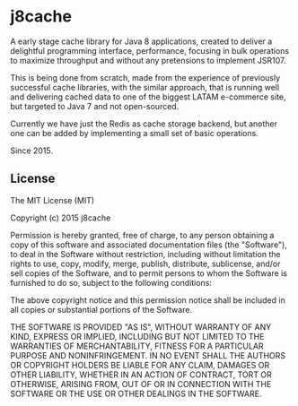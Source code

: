 j8cache
=

A early stage cache library for Java 8 applications, created to deliver a delightful programming interface, performance, focusing in bulk operations to maximize throughput and without any pretensions to implement JSR107.

This is being done from scratch, made from the experience of previously successful cache libraries, with the similar approach, that is running well and delivering cached data to one of the biggest LATAM e-commerce site, but targeted to Java 7 and not open-sourced.

Currently we have just the Redis as cache storage backend, but another one can be added by implementing a small set of basic operations.

Since 2015.

License
-

The MIT License (MIT)

Copyright (c) 2015 j8cache

Permission is hereby granted, free of charge, to any person obtaining a copy
of this software and associated documentation files (the "Software"), to deal
in the Software without restriction, including without limitation the rights
to use, copy, modify, merge, publish, distribute, sublicense, and/or sell
copies of the Software, and to permit persons to whom the Software is
furnished to do so, subject to the following conditions:

The above copyright notice and this permission notice shall be included in all
copies or substantial portions of the Software.

THE SOFTWARE IS PROVIDED "AS IS", WITHOUT WARRANTY OF ANY KIND, EXPRESS OR
IMPLIED, INCLUDING BUT NOT LIMITED TO THE WARRANTIES OF MERCHANTABILITY,
FITNESS FOR A PARTICULAR PURPOSE AND NONINFRINGEMENT. IN NO EVENT SHALL THE
AUTHORS OR COPYRIGHT HOLDERS BE LIABLE FOR ANY CLAIM, DAMAGES OR OTHER
LIABILITY, WHETHER IN AN ACTION OF CONTRACT, TORT OR OTHERWISE, ARISING FROM,
OUT OF OR IN CONNECTION WITH THE SOFTWARE OR THE USE OR OTHER DEALINGS IN THE
SOFTWARE.